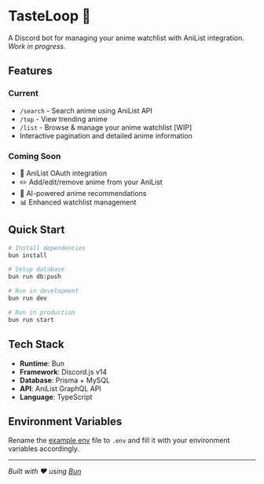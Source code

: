 # TasteLoop 🍜

A Discord bot for managing your anime watchlist with AniList integration. _Work in progress._

## Features

### Current

- `/search` - Search anime using AniList API
- `/top` - View trending anime
- `/list` - Browse & manage your anime watchlist [WIP]
- Interactive pagination and detailed anime information

### Coming Soon

- 🔐 AniList OAuth integration
- ✏️ Add/edit/remove anime from your AniList
- 🤖 AI-powered anime recommendations
- 📊 Enhanced watchlist management

## Quick Start

```bash
# Install dependencies
bun install

# Setup database
bun run db:push

# Run in development
bun run dev

# Run in production
bun run start
```

## Tech Stack

- **Runtime**: Bun
- **Framework**: Discord.js v14
- **Database**: Prisma + MySQL
- **API**: AniList GraphQL API
- **Language**: TypeScript

## Environment Variables

Rename the [example env](.env.example) file to `.env` and fill it with your environment variables accordingly.

---

_Built with ❤️ using [Bun](https://bun.sh)_

